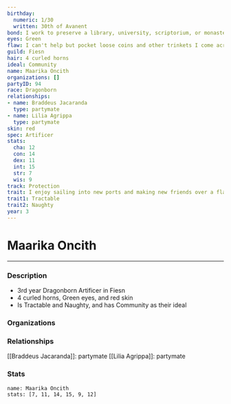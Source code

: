 ```yaml
---
birthday:
  numeric: 1/30
  written: 30th of Avanent
bond: I work to preserve a library, university, scriptorium, or monastery.
eyes: Green
flaw: I can't help but pocket loose coins and other trinkets I come across.
guild: Fiesn
hair: 4 curled horns
ideal: Community
name: Maarika Oncith
organizations: []
partyID: 94
race: Dragonborn
relationships:
- name: Braddeus Jacaranda
  type: partymate
- name: Lilia Agrippa
  type: partymate
skin: red
spec: Artificer
stats:
  cha: 12
  con: 14
  dex: 11
  int: 15
  str: 7
  wis: 9
track: Protection
trait: I enjoy sailing into new ports and making new friends over a flagon of ale.
trait1: Tractable
trait2: Naughty
year: 3
---
```

# Maarika Oncith
---
### Description
- 3rd year Dragonborn Artificer in Fiesn
- 4 curled horns, Green eyes, and red skin
- Is Tractable and Naughty, and has Community as their ideal

### Organizations
### Relationships
[[Braddeus Jacaranda]]: partymate
[[Lilia Agrippa]]: partymate
### Stats
```statblock
name: Maarika Oncith
stats: [7, 11, 14, 15, 9, 12]
```
